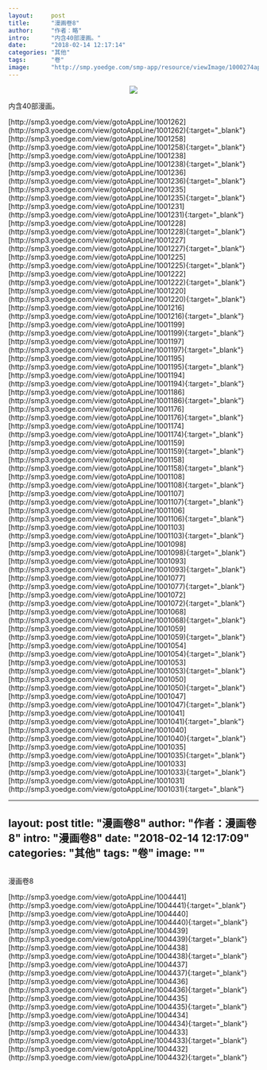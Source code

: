 ```yaml
---
layout:     post
title:      "漫画卷8"
author:     "作者：略"
intro:      "内含40部漫画。"
date:       "2018-02-14 12:17:14"
categories: "其他"
tags:       "卷"
image:      "http://smp.yoedge.com/smp-app/resource/viewImage/1000274appline.png"
---
```

<div style="text-align: center">
<p><img src="http://smp.yoedge.com/smp-app/resource/viewImage/1000274appline.png"/></p>
</div>
<p class="post-meta">
<span>内含40部漫画。</span>
</p>
[http://smp3.yoedge.com/view/gotoAppLine/1001262](http://smp3.yoedge.com/view/gotoAppLine/1001262){:target="_blank"}
[http://smp3.yoedge.com/view/gotoAppLine/1001258](http://smp3.yoedge.com/view/gotoAppLine/1001258){:target="_blank"}
[http://smp3.yoedge.com/view/gotoAppLine/1001238](http://smp3.yoedge.com/view/gotoAppLine/1001238){:target="_blank"}
[http://smp3.yoedge.com/view/gotoAppLine/1001236](http://smp3.yoedge.com/view/gotoAppLine/1001236){:target="_blank"}
[http://smp3.yoedge.com/view/gotoAppLine/1001235](http://smp3.yoedge.com/view/gotoAppLine/1001235){:target="_blank"}
[http://smp3.yoedge.com/view/gotoAppLine/1001231](http://smp3.yoedge.com/view/gotoAppLine/1001231){:target="_blank"}
[http://smp3.yoedge.com/view/gotoAppLine/1001228](http://smp3.yoedge.com/view/gotoAppLine/1001228){:target="_blank"}
[http://smp3.yoedge.com/view/gotoAppLine/1001227](http://smp3.yoedge.com/view/gotoAppLine/1001227){:target="_blank"}
[http://smp3.yoedge.com/view/gotoAppLine/1001225](http://smp3.yoedge.com/view/gotoAppLine/1001225){:target="_blank"}
[http://smp3.yoedge.com/view/gotoAppLine/1001222](http://smp3.yoedge.com/view/gotoAppLine/1001222){:target="_blank"}
[http://smp3.yoedge.com/view/gotoAppLine/1001220](http://smp3.yoedge.com/view/gotoAppLine/1001220){:target="_blank"}
[http://smp3.yoedge.com/view/gotoAppLine/1001216](http://smp3.yoedge.com/view/gotoAppLine/1001216){:target="_blank"}
[http://smp3.yoedge.com/view/gotoAppLine/1001199](http://smp3.yoedge.com/view/gotoAppLine/1001199){:target="_blank"}
[http://smp3.yoedge.com/view/gotoAppLine/1001197](http://smp3.yoedge.com/view/gotoAppLine/1001197){:target="_blank"}
[http://smp3.yoedge.com/view/gotoAppLine/1001195](http://smp3.yoedge.com/view/gotoAppLine/1001195){:target="_blank"}
[http://smp3.yoedge.com/view/gotoAppLine/1001194](http://smp3.yoedge.com/view/gotoAppLine/1001194){:target="_blank"}
[http://smp3.yoedge.com/view/gotoAppLine/1001186](http://smp3.yoedge.com/view/gotoAppLine/1001186){:target="_blank"}
[http://smp3.yoedge.com/view/gotoAppLine/1001176](http://smp3.yoedge.com/view/gotoAppLine/1001176){:target="_blank"}
[http://smp3.yoedge.com/view/gotoAppLine/1001174](http://smp3.yoedge.com/view/gotoAppLine/1001174){:target="_blank"}
[http://smp3.yoedge.com/view/gotoAppLine/1001159](http://smp3.yoedge.com/view/gotoAppLine/1001159){:target="_blank"}
[http://smp3.yoedge.com/view/gotoAppLine/1001158](http://smp3.yoedge.com/view/gotoAppLine/1001158){:target="_blank"}
[http://smp3.yoedge.com/view/gotoAppLine/1001108](http://smp3.yoedge.com/view/gotoAppLine/1001108){:target="_blank"}
[http://smp3.yoedge.com/view/gotoAppLine/1001107](http://smp3.yoedge.com/view/gotoAppLine/1001107){:target="_blank"}
[http://smp3.yoedge.com/view/gotoAppLine/1001106](http://smp3.yoedge.com/view/gotoAppLine/1001106){:target="_blank"}
[http://smp3.yoedge.com/view/gotoAppLine/1001103](http://smp3.yoedge.com/view/gotoAppLine/1001103){:target="_blank"}
[http://smp3.yoedge.com/view/gotoAppLine/1001098](http://smp3.yoedge.com/view/gotoAppLine/1001098){:target="_blank"}
[http://smp3.yoedge.com/view/gotoAppLine/1001093](http://smp3.yoedge.com/view/gotoAppLine/1001093){:target="_blank"}
[http://smp3.yoedge.com/view/gotoAppLine/1001077](http://smp3.yoedge.com/view/gotoAppLine/1001077){:target="_blank"}
[http://smp3.yoedge.com/view/gotoAppLine/1001072](http://smp3.yoedge.com/view/gotoAppLine/1001072){:target="_blank"}
[http://smp3.yoedge.com/view/gotoAppLine/1001068](http://smp3.yoedge.com/view/gotoAppLine/1001068){:target="_blank"}
[http://smp3.yoedge.com/view/gotoAppLine/1001059](http://smp3.yoedge.com/view/gotoAppLine/1001059){:target="_blank"}
[http://smp3.yoedge.com/view/gotoAppLine/1001054](http://smp3.yoedge.com/view/gotoAppLine/1001054){:target="_blank"}
[http://smp3.yoedge.com/view/gotoAppLine/1001053](http://smp3.yoedge.com/view/gotoAppLine/1001053){:target="_blank"}
[http://smp3.yoedge.com/view/gotoAppLine/1001050](http://smp3.yoedge.com/view/gotoAppLine/1001050){:target="_blank"}
[http://smp3.yoedge.com/view/gotoAppLine/1001047](http://smp3.yoedge.com/view/gotoAppLine/1001047){:target="_blank"}
[http://smp3.yoedge.com/view/gotoAppLine/1001041](http://smp3.yoedge.com/view/gotoAppLine/1001041){:target="_blank"}
[http://smp3.yoedge.com/view/gotoAppLine/1001040](http://smp3.yoedge.com/view/gotoAppLine/1001040){:target="_blank"}
[http://smp3.yoedge.com/view/gotoAppLine/1001035](http://smp3.yoedge.com/view/gotoAppLine/1001035){:target="_blank"}
[http://smp3.yoedge.com/view/gotoAppLine/1001033](http://smp3.yoedge.com/view/gotoAppLine/1001033){:target="_blank"}
[http://smp3.yoedge.com/view/gotoAppLine/1001031](http://smp3.yoedge.com/view/gotoAppLine/1001031){:target="_blank"}


---
layout:     post
title:      "漫画卷8"
author:     "作者：漫画卷8"
intro:      "漫画卷8"
date:       "2018-02-14 12:17:09"
categories: "其他"
tags:       "卷"
image:      ""
---
<div style="text-align: center">
<p><img src=""/></p>
</div>
<p class="post-meta">
<span>漫画卷8</span>
</p>
[http://smp3.yoedge.com/view/gotoAppLine/1004441](http://smp3.yoedge.com/view/gotoAppLine/1004441){:target="_blank"}
[http://smp3.yoedge.com/view/gotoAppLine/1004440](http://smp3.yoedge.com/view/gotoAppLine/1004440){:target="_blank"}
[http://smp3.yoedge.com/view/gotoAppLine/1004439](http://smp3.yoedge.com/view/gotoAppLine/1004439){:target="_blank"}
[http://smp3.yoedge.com/view/gotoAppLine/1004438](http://smp3.yoedge.com/view/gotoAppLine/1004438){:target="_blank"}
[http://smp3.yoedge.com/view/gotoAppLine/1004437](http://smp3.yoedge.com/view/gotoAppLine/1004437){:target="_blank"}
[http://smp3.yoedge.com/view/gotoAppLine/1004436](http://smp3.yoedge.com/view/gotoAppLine/1004436){:target="_blank"}
[http://smp3.yoedge.com/view/gotoAppLine/1004435](http://smp3.yoedge.com/view/gotoAppLine/1004435){:target="_blank"}
[http://smp3.yoedge.com/view/gotoAppLine/1004434](http://smp3.yoedge.com/view/gotoAppLine/1004434){:target="_blank"}
[http://smp3.yoedge.com/view/gotoAppLine/1004433](http://smp3.yoedge.com/view/gotoAppLine/1004433){:target="_blank"}
[http://smp3.yoedge.com/view/gotoAppLine/1004432](http://smp3.yoedge.com/view/gotoAppLine/1004432){:target="_blank"}


